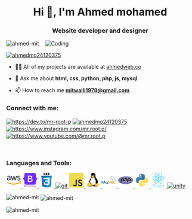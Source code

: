<!DOCTYPE html>
<html lang="en">
<head>
    <meta charset="UTF-8">
    <meta name="viewport" content="width=device-width, initial-scale=1.0">
    <title>Document</title>
</head>
<body>
    
<img src="https://i.pinimg.com/564x/e1/2a/96/e12a96233d0c6fbbaab136797d2ef7ad.jpg" alt="">
    <h1 align="center">Hi 👋, I'm Ahmed mohamed</h1>
<h3 align="center">Website developer and designer</h3>
<img align="right" alt="Coding" width="400" src="https://cdn.dribbble.com/users/1162077/screenshots/3848914/programmer.gif">

<p align="left"> <img src="https://komarev.com/ghpvc/?username=ahmed-mit&label=Profile%20views&color=0e75b6&style=flat" alt="ahmed-mit" /> </p>

<p align="left"> <a href="https://twitter.com/ahmedmo24120375" target="blank"><img src="https://img.shields.io/twitter/follow/ahmedmo24120375?logo=twitter&style=for-the-badge" alt="ahmedmo24120375" /></a> </p>

- 👨‍💻 All of my projects are available at [ahmedweb.co](ahmedweb.co)

- 💬 Ask me about **html, css, python, php, js, mysql**

- 📫 How to reach me **mitwalli1978@gmail.com**

<h3 align="left">Connect with me:</h3>
<p align="left">
<a href="https://dev.to/https://dev.to/mr-root-p" target="blank"><img align="center" src="https://raw.githubusercontent.com/rahuldkjain/github-profile-readme-generator/master/src/images/icons/Social/devto.svg" alt="https://dev.to/mr-root-p" height="30" width="40" /></a>
<a href="https://twitter.com/ahmedmo24120375" target="blank"><img align="center" src="https://raw.githubusercontent.com/rahuldkjain/github-profile-readme-generator/master/src/images/icons/Social/twitter.svg" alt="ahmedmo24120375" height="30" width="40" /></a>
<a href="https://instagram.com/https://www.instagram.com/mr.root.p/" target="blank"><img align="center" src="https://raw.githubusercontent.com/rahuldkjain/github-profile-readme-generator/master/src/images/icons/Social/instagram.svg" alt="https://www.instagram.com/mr.root.p/" height="30" width="40" /></a>
<a href="https://www.youtube.com/c/https://www.youtube.com/@mr.root.p" target="blank"><img align="center" src="https://raw.githubusercontent.com/rahuldkjain/github-profile-readme-generator/master/src/images/icons/Social/youtube.svg" alt="https://www.youtube.com/@mr.root.p" height="30" width="40" /></a>
</p>
<img src="" alt="">

<h3 align="left">Languages and Tools:</h3>
<p align="left"> <a href="https://aws.amazon.com" target="_blank" rel="noreferrer"> <img src="https://raw.githubusercontent.com/devicons/devicon/master/icons/amazonwebservices/amazonwebservices-original-wordmark.svg" alt="aws" width="40" height="40"/> </a> <a href="https://getbootstrap.com" target="_blank" rel="noreferrer"> <img src="https://raw.githubusercontent.com/devicons/devicon/master/icons/bootstrap/bootstrap-plain-wordmark.svg" alt="bootstrap" width="40" height="40"/> </a> <a href="https://www.w3schools.com/css/" target="_blank" rel="noreferrer"> <img src="https://raw.githubusercontent.com/devicons/devicon/master/icons/css3/css3-original-wordmark.svg" alt="css3" width="40" height="40"/> </a> <a href="https://git-scm.com/" target="_blank" rel="noreferrer"> <img src="https://www.vectorlogo.zone/logos/git-scm/git-scm-icon.svg" alt="git" width="40" height="40"/> </a> <a href="https://developer.mozilla.org/en-US/docs/Web/JavaScript" target="_blank" rel="noreferrer"> <img src="https://raw.githubusercontent.com/devicons/devicon/master/icons/javascript/javascript-original.svg" alt="javascript" width="40" height="40"/> </a> <a href="https://www.linux.org/" target="_blank" rel="noreferrer"> <img src="https://raw.githubusercontent.com/devicons/devicon/master/icons/linux/linux-original.svg" alt="linux" width="40" height="40"/> </a> <a href="https://www.mysql.com/" target="_blank" rel="noreferrer"> <img src="https://raw.githubusercontent.com/devicons/devicon/master/icons/mysql/mysql-original-wordmark.svg" alt="mysql" width="40" height="40"/> </a> <a href="https://www.php.net" target="_blank" rel="noreferrer"> <img src="https://raw.githubusercontent.com/devicons/devicon/master/icons/php/php-original.svg" alt="php" width="40" height="40"/> </a> <a href="https://www.python.org" target="_blank" rel="noreferrer"> <img src="https://raw.githubusercontent.com/devicons/devicon/master/icons/python/python-original.svg" alt="python" width="40" height="40"/> </a> <a href="https://reactjs.org/" target="_blank" rel="noreferrer"> <img src="https://raw.githubusercontent.com/devicons/devicon/master/icons/react/react-original-wordmark.svg" alt="react" width="40" height="40"/> </a> <a href="https://unity.com/" target="_blank" rel="noreferrer"> <img src="https://www.vectorlogo.zone/logos/unity3d/unity3d-icon.svg" alt="unity" width="40" height="40"/> </a> </p>

<p><img align="left" src="https://github-readme-stats.vercel.app/api/top-langs?username=ahmed-mit&show_icons=true&locale=en&layout=compact" alt="ahmed-mit" /></p>

<p>&nbsp;<img align="center" src="https://github-readme-stats.vercel.app/api?username=ahmed-mit&show_icons=true&locale=en" alt="ahmed-mit" /></p>

<p><img align="center" src="https://github-readme-streak-stats.herokuapp.com/?user=ahmed-mit&" alt="ahmed-mit" /></p>

</body>
</html>
